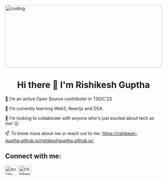 <img align="center" width="100%" height="200" alt="coding" src="https://thumbs.dreamstime.com/b/blockchain-technology-cryptocurrency-marketplace-bitcoin-mining-farm-smart-city-digital-cloud-network-crypto-currency-206391669.jpg">
<h1 align="center"> Hi there 👋 I'm Rishikesh Guptha</h1>

 🔭 I’m an active Open Source contributer in TSOC'23

🌱 I’m currently learning Web3, Reactjs and DSA.

👯 I’m looking to collaborate with anyone who's just excited about tech as me! 😉

 📫 To know more about me or reach out to me: https://rishikesh-guptha.github.io/rishikeshguptha.github.io/

 
 ## Connect with me:
 <p align="left">
<a href="https://www.linkedin.com/in/rishikesh-guptha" target="blank"><img align="center" src="https://raw.githubusercontent.com/rahuldkjain/github-profile-readme-generator/master/src/images/icons/Social/linked-in-alt.svg" alt="suraj-kumar-sahu-1a73401ba" height="30" width="40" /></a>
<a href="https://instagram.com/rishikesh_guptha" target="blank"><img align="center" src="https://raw.githubusercontent.com/rahuldkjain/github-profile-readme-generator/master/src/images/icons/Social/instagram.svg" alt="rishikesh_guptha" height="30" width="40" /></a>
</p>
